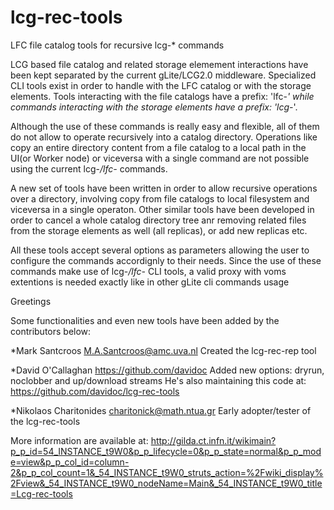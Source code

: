 lcg-rec-tools
=============

LFC file catalog tools for recursive lcg-* commands

LCG based file catalog and related storage elemement interactions have been kept separated 
by the current gLite/LCG2.0 middleware. 
Specialized CLI tools exist in order to handle with the LFC catalog or with the storage elements. 
Tools interacting with the file catalogs have a prefix: 'lfc-*' while commands interacting with the
storage elements have a prefix: 'lcg-*'. 

Although the use of these commands is really easy and flexible, all of them do not allow to operate 
recursively into a catalog directory. Operations like copy an entire directory content from a file catalog
to a local path in the UI(or Worker node) or viceversa with a single command are not possible using the 
current lcg-*/lfc-* commands. 

A new set of tools have been written in order to allow recursive operations over a directory, involving 
copy from file catalogs to local filesystem and viceversa in a single operaton. 
Other similar tools have been developed in order to cancel a whole catalog directory tree anr removing related 
files from the storage elements as well (all replicas), or add new replicas etc.

All these tools accept several options as parameters allowing the user to configure the commands accordignly 
to their needs. Since the use of these commands make use of lcg-*/lfc-* CLI tools, a valid proxy
with voms extentions is needed exactly like in other gLite cli commands usage

Greetings

Some functionalities and even new tools have been added by the contributors below:

 *Mark Santcroos <M.A.Santcroos@amc.uva.nl>
  Created the lcg-rec-rep tool 

 *David O'Callaghan https://github.com/davidoc
  Added new options: dryrun, noclobber and up/download streams
  He's also maintaining this code at: https://github.com/davidoc/lcg-rec-tools
 
 *Nikolaos Charitonides <charitonick@math.ntua.gr>
  Early adopter/tester of the lcg-rec-tools 

More information are available at: http://gilda.ct.infn.it/wikimain?p_p_id=54_INSTANCE_t9W0&p_p_lifecycle=0&p_p_state=normal&p_p_mode=view&p_p_col_id=column-2&p_p_col_count=1&_54_INSTANCE_t9W0_struts_action=%2Fwiki_display%2Fview&_54_INSTANCE_t9W0_nodeName=Main&_54_INSTANCE_t9W0_title=Lcg-rec-tools



